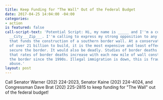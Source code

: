 ```yaml
---
title: Keep Funding for "The Wall" Out of the Federal Budget
date: 2017-04-25 14:04:00 -04:00
categories:
- action
is featured: false
call-script-text: 'Potential Script: Hi, my name is _____ and I''m a constituent from
  __City___Zip___. I''m calling to express my strong opposition to any federal budget
  that funds the construction of a southern border wall. At a conservative estimate
  of over 21 billion to build, it is the most expensive and least effective way to
  secure the border. It would also be deadly. Studies of border deaths have found
  that rates of border deaths increase with each new mile of wall constructed along
  the border since the 1990s. Illegal immigration is down, this is fraud, waste, and
  abuse.'
layout: post
---
```


Call Senator Warner (202) 224-2023, Senator Kaine (202) 224-4024, and Congressman Dave Brat (202) 225-2815 to keep funding for "The Wall" out of the federal budget!
